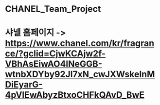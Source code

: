 # CHANEL_Team_Project
# 샤넬 홈페이지 -> https://www.chanel.com/kr/fragrance/?gclid=CjwKCAjw2f-VBhAsEiwAO4lNeGGB-wtnbXDYby92Jl7xN_cwJXWskelnMDiEyarG-4pVlEwAbyzBtxoCHFkQAvD_BwE